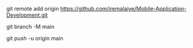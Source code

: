 git remote add origin https://github.com/iremalaiye/Mobile-Application-Development.git

git branch -M main

git push -u origin main

